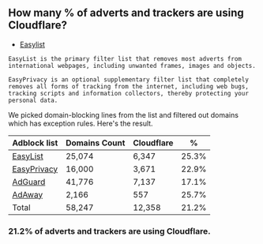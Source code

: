 ## How many % of adverts and trackers are using Cloudflare?


- [Easylist](https://web.archive.org/web/20210516110248/https://easylist.to/)
```
EasyList is the primary filter list that removes most adverts from international webpages, including unwanted frames, images and objects.

EasyPrivacy is an optional supplementary filter list that completely removes all forms of tracking from the internet, including web bugs, tracking scripts and information collectors, thereby protecting your personal data.
```


We picked domain-blocking lines from the list and filtered out domains which has exception rules.
Here's the result.


| Adblock list | Domains Count | Cloudflare | % |
| --- | --- | --- | --- |
| [EasyList](https://easylist.to/easylist/easylist.txt) | 25,074 | 6,347 | 25.3% |
| [EasyPrivacy](https://easylist.to/easylist/easyprivacy.txt) | 16,000 | 3,671 | 22.9% |
| [AdGuard](https://adguardteam.github.io/AdGuardSDNSFilter/Filters/filter.txt) | 41,776 | 7,137 | 17.1% |
| [AdAway](https://raw.githubusercontent.com/AdAway/adaway.github.io/master/hosts.txt) | 2,166 | 557 | 25.7% |
| Total | 58,247 | 12,358 | 21.2% |


### 21.2% of adverts and trackers are using Cloudflare.
